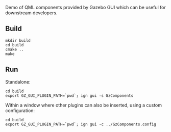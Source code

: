 Demo of QML components provided by Gazebo GUI which can be
useful for downstream developers.

## Build

    mkdir build
    cd build
    cmake ..
    make

## Run

Standalone:

    cd build
    export GZ_GUI_PLUGIN_PATH=`pwd`; ign gui -s GzComponents

Within a window where other plugins can also be inserted, using a custom
configuration:

    cd build
    export GZ_GUI_PLUGIN_PATH=`pwd`; ign gui -c ../GzComponents.config
